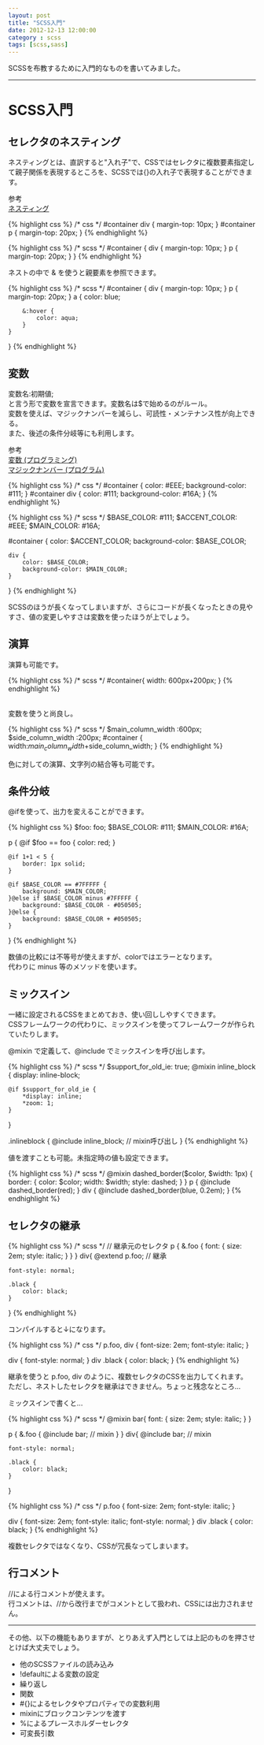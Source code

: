 ```yaml
---
layout: post
title: "SCSS入門"
date: 2012-12-13 12:00:00
category : scss
tags: [scss,sass]
---
```

SCSSを布教するために入門的なものを書いてみました。

<!--more-->

-----------------------------

# SCSS入門


## セレクタのネスティング

ネスティングとは、直訳すると"入れ子"で、CSSではセレクタに複数要素指定して親子関係を表現するところを、SCSSでは{}の入れ子で表現することができます。

参考  
[ネスティング](http://ja.wikipedia.org/wiki/%E3%83%8D%E3%82%B9%E3%83%86%E3%82%A3%E3%83%B3%E3%82%B0)

{% highlight css %}
/* css */
#container div {
	margin-top: 10px;
}
#container p {
	margin-top: 20px;
}
{% endhighlight %}

{% highlight css %}
/* scss */
#container {
	div {
		margin-top: 10px;
	}
	p {
		margin-top: 20px;
	}
}
{% endhighlight %}

  

ネストの中で & を使うと親要素を参照できます。

{% highlight css %}
/* scss */
#container {
	div {
		margin-top: 10px;
	}
	p {
		margin-top: 20px;
	}
	a {
		color: blue;
		
		&:hover {
			color: aqua;
		}
	}
}
{% endhighlight %}

  

## 変数

変数名:初期値;  
と言う形で変数を宣言できます。変数名は$で始めるのがルール。  
変数を使えば、マジックナンバーを減らし、可読性・メンテナンス性が向上できる。  
また、後述の条件分岐等にも利用します。

参考  
[変数 (プログラミング)](http://ja.wikipedia.org/wiki/%E5%A4%89%E6%95%B0_%28%E3%83%97%E3%83%AD%E3%82%B0%E3%83%A9%E3%83%9F%E3%83%B3%E3%82%B0%29)  
[マジックナンバー (プログラム)](http://ja.wikipedia.org/wiki/%E3%83%9E%E3%82%B8%E3%83%83%E3%82%AF%E3%83%8A%E3%83%B3%E3%83%90%E3%83%BC_%28%E3%83%97%E3%83%AD%E3%82%B0%E3%83%A9%E3%83%A0%29)

{% highlight css %}
/* css */
#container {
	color: #EEE;
	background-color: #111;
}
#container div {
	color: #111;
	background-color: #16A;
}
{% endhighlight %}

{% highlight css %}
/* scss */
$BASE_COLOR: #111;
$ACCENT_COLOR: #EEE;
$MAIN_COLOR: #16A;

#container {
	color: $ACCENT_COLOR;
	background-color: $BASE_COLOR;

	div {
		color: $BASE_COLOR;
		background-color: $MAIN_COLOR;
	}
}
{% endhighlight %}

SCSSのほうが長くなってしまいますが、さらにコードが長くなったときの見やすさ、値の変更しやすさは変数を使ったほうが上でしょう。

  

## 演算

演算も可能です。

{% highlight css %}
/* scss */
#container{
	width: 600px+200px;
}
{% endhighlight %}

<br />
変数を使うと尚良し。

{% highlight css %}
/* scss */
$main_column_width :600px;
$side_column_width :200px;
#container {
	width:$main_column_width+$side_column_width;
}
{% endhighlight %}

色に対しての演算、文字列の結合等も可能です。

  

## 条件分岐

@ifを使って、出力を変えることができます。

{% highlight css %}
$foo: foo;
$BASE_COLOR: #111;
$MAIN_COLOR: #16A;

p {
	@if $foo == foo {
		color: red;
	}
	
	@if 1+1 < 5 {
		border: 1px solid;
	}

	@if $BASE_COLOR == #7FFFFF {
		background: $MAIN_COLOR;
	}@else if $BASE_COLOR minus #7FFFFF {
		background: $BASE_COLOR - #050505;
	}@else {
		background: $BASE_COLOR + #050505;
	}
}
{% endhighlight %}

数値の比較には不等号が使えますが、colorではエラーとなります。  
代わりに minus 等のメソッドを使います。

  

## ミックスイン

一緒に設定されるCSSをまとめておき、使い回ししやすくできます。  
CSSフレームワークの代わりに、ミックスインを使ってフレームワークが作られていたりします。

@mixin で定義して、@include でミックスインを呼び出します。

{% highlight css %}
/* scss */
$support_for_old_ie: true;
@mixin inline_block {
	display: inline-block;

	@if $support_for_old_ie {
		*display: inline;
		*zoom: 1;
	}
}

.inlineblock {
	@include inline_block;	// mixin呼び出し
}
{% endhighlight %}

  

値を渡すことも可能。未指定時の値も設定できます。

{% highlight css %}
/* scss */
@mixin dashed_border($color, $width: 1px) {
	border: {
		color: $color;
		width: $width;
		style: dashed;
	}
}
p {
	@include dashed_border(red);
}
div {
	@include dashed_border(blue, 0.2em);
}
{% endhighlight %}

  

## セレクタの継承

{% highlight css %}
/* scss */
// 継承元のセレクタ
p {
	&.foo {
		font: {
			size: 2em;
			style: italic;
		}
	}
}
div{
	@extend p.foo;		// 継承
	
	font-style: normal;
	
	.black {
		color: black;
	}
}
{% endhighlight %}

コンパイルすると↓になります。

{% highlight css %}
/* css */
p.foo, div {
  font-size: 2em;
  font-style: italic;
}

div {
  font-style: normal;
}
div .black {
  color: black;
}
{% endhighlight %}

継承を使うと p.foo, div のように、複数セレクタのCSSを出力してくれます。  
ただし、ネストしたセレクタを継承はできません。ちょっと残念なところ...

  

ミックスインで書くと...

{% highlight css %}
/* scss */
@mixin bar{
	font: {
		size: 2em;
		style: italic;
	}
}

p {
	&.foo {
		@include bar;	// mixin
	}
}
div{
	@include bar;		// mixin
	
	font-style: normal;
	
	.black {
		color: black;
	}
}

{% highlight css %}
/* css */
p.foo {
  font-size: 2em;
  font-style: italic;
}

div {
  font-size: 2em;
  font-style: italic;
  font-style: normal;
}
div .black {
  color: black;
}
{% endhighlight %}

複数セレクタではなくなり、CSSが冗長なってしまいます。


  

## 行コメント

//による行コメントが使えます。  
行コメントは、//から改行までがコメントとして扱われ、CSSには出力されません。

  

-----------------------------

その他、以下の機能もありますが、とりあえず入門としては上記のものを押させとけば大丈夫でしょう。
* 他のSCSSファイルの読み込み
* !defaultによる変数の設定
* 繰り返し
* 関数
* #{}によるセレクタやプロパティでの変数利用
* mixinにブロックコンテンツを渡す
* %によるプレースホルダーセレクタ
* 可変長引数



